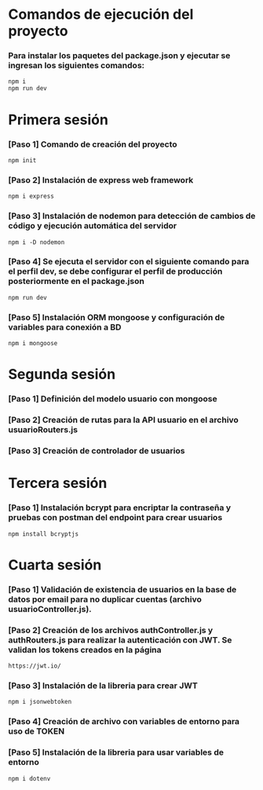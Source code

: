 # Comandos de ejecución del proyecto
### Para instalar los paquetes del package.json y ejecutar se ingresan los siguientes comandos:
```
npm i
npm run dev
```
# Primera sesión
### [Paso 1] Comando de creación del proyecto
```
npm init
```
### [Paso 2] Instalación de express web framework
```
npm i express
```
### [Paso 3] Instalación de nodemon para detección de cambios de código y ejecución automática del servidor
```
npm i -D nodemon
```
### [Paso 4] Se ejecuta el servidor con el siguiente comando para el perfil dev, se debe configurar el perfil de producción posteriormente en el package.json
```
npm run dev
```
### [Paso 5] Instalación ORM mongoose y configuración de variables para conexión a BD
```
npm i mongoose
```

# Segunda sesión
### [Paso 1] Definición del modelo usuario con mongoose
### [Paso 2] Creación de rutas para la API usuario en el archivo usuarioRouters.js
### [Paso 3] Creación de controlador de usuarios

# Tercera sesión
### [Paso 1] Instalación bcrypt para encriptar la contraseña y pruebas con postman del endpoint para crear usuarios
```
npm install bcryptjs
```
# Cuarta sesión
### [Paso 1] Validación de existencia de usuarios en la base de datos por email para no duplicar cuentas (archivo usuarioController.js).
### [Paso 2] Creación de los archivos authController.js y authRouters.js para realizar la autenticación con JWT. Se validan los tokens creados en la página
```
https://jwt.io/
```
### [Paso 3] Instalación de la libreria para crear JWT
```
npm i jsonwebtoken
```
### [Paso 4] Creación de archivo con variables de entorno para uso de TOKEN
### [Paso 5] Instalación de la libreria para usar variables de entorno
```
npm i dotenv
```
